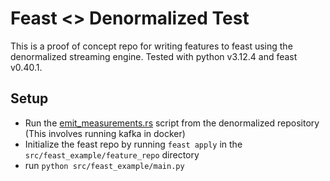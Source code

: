 # Feast <> Denormalized Test

This is a proof of concept repo for writing features to feast using the denormalized streaming engine. Tested with python v3.12.4 and feast v0.40.1.

## Setup

- Run the [emit_measurements.rs](https://github.com/probably-nothing-labs/denormalized/blob/main/examples/examples/emit_measurements.rs) script from the denormalized repository (This involves running kafka in docker)
- Initialize the feast repo by running `feast apply` in the `src/feast_example/feature_repo` directory
- run `python src/feast_example/main.py`

